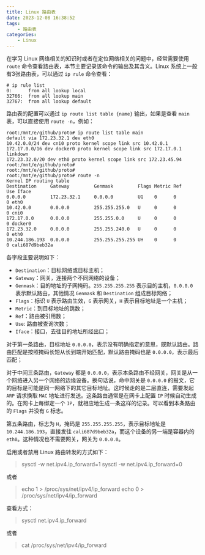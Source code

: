 ```yaml
---
title: Linux 路由表
date: 2023-12-08 16:38:52
tags:
    - 路由表
categories:
    - Linux
---
```


在学习 Linux 网络相关的知识时或者在定位网络相关的问题中，经常需要使用 `route` 命令查看路由表，本节主要记录该命令的输出及其含义。Linux 系统上一般有3张路由表，可以通过 `ip rule` 命令查看：

```
# ip rule list
0:      from all lookup local
32766:  from all lookup main
32767:  from all lookup default
```

路由表的配置可以通过 `ip route list table {name}` 输出，如果是查看 `main` 表，可以直接使用 `route -n`，例如：

```
root:/mnt/e/github/proto# ip route list table main
default via 172.23.32.1 dev eth0
10.42.0.0/24 dev cni0 proto kernel scope link src 10.42.0.1
172.17.0.0/16 dev docker0 proto kernel scope link src 172.17.0.1 linkdown
172.23.32.0/20 dev eth0 proto kernel scope link src 172.23.45.94
root:/mnt/e/github/proto#
root:/mnt/e/github/proto#
root:/mnt/e/github/proto# route -n
Kernel IP routing table
Destination     Gateway         Genmask         Flags Metric Ref    Use Iface
0.0.0.0         172.23.32.1     0.0.0.0         UG    0      0        0 eth0
10.42.0.0       0.0.0.0         255.255.255.0   U     0      0        0 cni0
172.17.0.0      0.0.0.0         255.255.0.0     U     0      0        0 docker0
172.23.32.0     0.0.0.0         255.255.240.0   U     0      0        0 eth0
10.244.186.193  0.0.0.0         255.255.255.255 UH    0      0        0 cali687d9beb32a
```

各字段主要说明如下：

- `Destination`：目标网络或目标主机；
- `Gateway`：网关，连接两个不同网络的设备；
- `Genmask`：目的地址的子网掩码。`255.255.255.255` 表示目的主机，`0.0.0.0` 表示默认路由，其他情况 `Genmask` 和 `Destination` 组成目标网络；
- `Flags`：标识 `U` 表示路由生效，`G` 表示网关，`H` 表示目标地址是一个主机；
- `Metric`：到目标地址的跳数；
- `Ref`：路由被引用数；
- `Use`: 路由被查询次数；
- `Iface`：接口，去往目的地址所经出口；

对于第一条路由，目标地址 `0.0.0.0`，表示没有明确指定的意思，既默认路由。路由匹配是按照掩码长短从长到端开始匹配，默认路由掩码也是 `0.0.0.0`，表示最后匹配；

对于中间三条路由，`Gateway` 都是 `0.0.0.0`，表示本条路由不经网关，网关是从一个网络进入另一个网络的边缘设备。换句话说，命中网关是 `0.0.0.0` 的报文，它的目标是可能是同一网络下的其它目标地址。这时候走的是二层直连，需要发起 `ARP` 请求换取 `MAC` 地址进行发送。这条路由通常是在网卡上配置 `IP` 时候自动生成的。在网卡上每绑定一个 `IP`，就相应地生成一条这样的记录。可以看到本条路由的 `Flags` 并没有 `G` 标志。

第五条路由，标志为 `H`，掩码是 `255.255.255.255`，表示目标地址是 `10.244.186.193`，直接发往 `cali687d9beb32a`，而这个设备的另一端是容器内的 `eth0`。这种情况也不需要网关，网关为 `0.0.0.0`。

<!-- more -->

启用或者禁用 Linux 路由转发的方式如下：

> sysctl -w net.ipv4.ip_forward=1
> sysctl -w net.ipv4.ip_forward=0

或者 

> echo 1 > /proc/sys/net/ipv4/ip_forward
> echo 0 > /proc/sys/net/ipv4/ip_forward

查看方式：

> sysctl net.ipv4.ip_forward

或者

> cat /proc/sys/net/ipv4/ip_forward